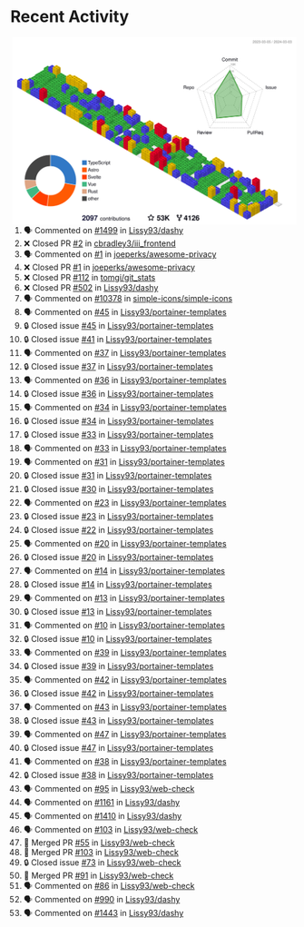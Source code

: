 # Recent Activity

<!-- Summary card -->
<a href="https://github.com/Lissy93/Lissy93/blob/master/METRICS.md">
  <img
    align="right"
    width="500"
    alt="Profile data, generated with yoshi389111/github-profile-3d-contrib"
    src="https://raw.githubusercontent.com/Lissy93/Lissy93/master/profile-3d-contrib/profile-gitblock.svg"
  />
</a>

<!--START_SECTION:activity-->
1. 🗣 Commented on [#1499](https://github.com/Lissy93/dashy/issues/1499) in [Lissy93/dashy](https://github.com/Lissy93/dashy)
2. ❌ Closed PR [#2](https://github.com/cbradley3/iii_frontend/pull/2) in [cbradley3/iii_frontend](https://github.com/cbradley3/iii_frontend)
3. 🗣 Commented on [#1](https://github.com/joeperks/awesome-privacy/issues/1) in [joeperks/awesome-privacy](https://github.com/joeperks/awesome-privacy)
4. ❌ Closed PR [#1](https://github.com/joeperks/awesome-privacy/pull/1) in [joeperks/awesome-privacy](https://github.com/joeperks/awesome-privacy)
5. ❌ Closed PR [#112](https://github.com/tomgi/git_stats/pull/112) in [tomgi/git_stats](https://github.com/tomgi/git_stats)
6. ❌ Closed PR [#502](https://github.com/Lissy93/dashy/pull/502) in [Lissy93/dashy](https://github.com/Lissy93/dashy)
7. 🗣 Commented on [#10378](https://github.com/simple-icons/simple-icons/issues/10378) in [simple-icons/simple-icons](https://github.com/simple-icons/simple-icons)
8. 🗣 Commented on [#45](https://github.com/Lissy93/portainer-templates/issues/45) in [Lissy93/portainer-templates](https://github.com/Lissy93/portainer-templates)
9. 🔒 Closed issue [#45](https://github.com/Lissy93/portainer-templates/issues/45) in [Lissy93/portainer-templates](https://github.com/Lissy93/portainer-templates)
10. 🔒 Closed issue [#41](https://github.com/Lissy93/portainer-templates/issues/41) in [Lissy93/portainer-templates](https://github.com/Lissy93/portainer-templates)
11. 🗣 Commented on [#37](https://github.com/Lissy93/portainer-templates/issues/37) in [Lissy93/portainer-templates](https://github.com/Lissy93/portainer-templates)
12. 🔒 Closed issue [#37](https://github.com/Lissy93/portainer-templates/issues/37) in [Lissy93/portainer-templates](https://github.com/Lissy93/portainer-templates)
13. 🗣 Commented on [#36](https://github.com/Lissy93/portainer-templates/issues/36) in [Lissy93/portainer-templates](https://github.com/Lissy93/portainer-templates)
14. 🔒 Closed issue [#36](https://github.com/Lissy93/portainer-templates/issues/36) in [Lissy93/portainer-templates](https://github.com/Lissy93/portainer-templates)
15. 🗣 Commented on [#34](https://github.com/Lissy93/portainer-templates/issues/34) in [Lissy93/portainer-templates](https://github.com/Lissy93/portainer-templates)
16. 🔒 Closed issue [#34](https://github.com/Lissy93/portainer-templates/issues/34) in [Lissy93/portainer-templates](https://github.com/Lissy93/portainer-templates)
17. 🔒 Closed issue [#33](https://github.com/Lissy93/portainer-templates/issues/33) in [Lissy93/portainer-templates](https://github.com/Lissy93/portainer-templates)
18. 🗣 Commented on [#33](https://github.com/Lissy93/portainer-templates/issues/33) in [Lissy93/portainer-templates](https://github.com/Lissy93/portainer-templates)
19. 🗣 Commented on [#31](https://github.com/Lissy93/portainer-templates/issues/31) in [Lissy93/portainer-templates](https://github.com/Lissy93/portainer-templates)
20. 🔒 Closed issue [#31](https://github.com/Lissy93/portainer-templates/issues/31) in [Lissy93/portainer-templates](https://github.com/Lissy93/portainer-templates)
21. 🔒 Closed issue [#30](https://github.com/Lissy93/portainer-templates/issues/30) in [Lissy93/portainer-templates](https://github.com/Lissy93/portainer-templates)
22. 🗣 Commented on [#23](https://github.com/Lissy93/portainer-templates/issues/23) in [Lissy93/portainer-templates](https://github.com/Lissy93/portainer-templates)
23. 🔒 Closed issue [#23](https://github.com/Lissy93/portainer-templates/issues/23) in [Lissy93/portainer-templates](https://github.com/Lissy93/portainer-templates)
24. 🔒 Closed issue [#22](https://github.com/Lissy93/portainer-templates/issues/22) in [Lissy93/portainer-templates](https://github.com/Lissy93/portainer-templates)
25. 🗣 Commented on [#20](https://github.com/Lissy93/portainer-templates/issues/20) in [Lissy93/portainer-templates](https://github.com/Lissy93/portainer-templates)
26. 🔒 Closed issue [#20](https://github.com/Lissy93/portainer-templates/issues/20) in [Lissy93/portainer-templates](https://github.com/Lissy93/portainer-templates)
27. 🗣 Commented on [#14](https://github.com/Lissy93/portainer-templates/issues/14) in [Lissy93/portainer-templates](https://github.com/Lissy93/portainer-templates)
28. 🔒 Closed issue [#14](https://github.com/Lissy93/portainer-templates/issues/14) in [Lissy93/portainer-templates](https://github.com/Lissy93/portainer-templates)
29. 🗣 Commented on [#13](https://github.com/Lissy93/portainer-templates/issues/13) in [Lissy93/portainer-templates](https://github.com/Lissy93/portainer-templates)
30. 🔒 Closed issue [#13](https://github.com/Lissy93/portainer-templates/issues/13) in [Lissy93/portainer-templates](https://github.com/Lissy93/portainer-templates)
31. 🗣 Commented on [#10](https://github.com/Lissy93/portainer-templates/issues/10) in [Lissy93/portainer-templates](https://github.com/Lissy93/portainer-templates)
32. 🔒 Closed issue [#10](https://github.com/Lissy93/portainer-templates/issues/10) in [Lissy93/portainer-templates](https://github.com/Lissy93/portainer-templates)
33. 🗣 Commented on [#39](https://github.com/Lissy93/portainer-templates/issues/39) in [Lissy93/portainer-templates](https://github.com/Lissy93/portainer-templates)
34. 🔒 Closed issue [#39](https://github.com/Lissy93/portainer-templates/issues/39) in [Lissy93/portainer-templates](https://github.com/Lissy93/portainer-templates)
35. 🗣 Commented on [#42](https://github.com/Lissy93/portainer-templates/issues/42) in [Lissy93/portainer-templates](https://github.com/Lissy93/portainer-templates)
36. 🔒 Closed issue [#42](https://github.com/Lissy93/portainer-templates/issues/42) in [Lissy93/portainer-templates](https://github.com/Lissy93/portainer-templates)
37. 🗣 Commented on [#43](https://github.com/Lissy93/portainer-templates/issues/43) in [Lissy93/portainer-templates](https://github.com/Lissy93/portainer-templates)
38. 🔒 Closed issue [#43](https://github.com/Lissy93/portainer-templates/issues/43) in [Lissy93/portainer-templates](https://github.com/Lissy93/portainer-templates)
39. 🗣 Commented on [#47](https://github.com/Lissy93/portainer-templates/issues/47) in [Lissy93/portainer-templates](https://github.com/Lissy93/portainer-templates)
40. 🔒 Closed issue [#47](https://github.com/Lissy93/portainer-templates/issues/47) in [Lissy93/portainer-templates](https://github.com/Lissy93/portainer-templates)
41. 🗣 Commented on [#38](https://github.com/Lissy93/portainer-templates/issues/38) in [Lissy93/portainer-templates](https://github.com/Lissy93/portainer-templates)
42. 🔒 Closed issue [#38](https://github.com/Lissy93/portainer-templates/issues/38) in [Lissy93/portainer-templates](https://github.com/Lissy93/portainer-templates)
43. 🗣 Commented on [#95](https://github.com/Lissy93/web-check/issues/95) in [Lissy93/web-check](https://github.com/Lissy93/web-check)
44. 🗣 Commented on [#1161](https://github.com/Lissy93/dashy/issues/1161) in [Lissy93/dashy](https://github.com/Lissy93/dashy)
45. 🗣 Commented on [#1410](https://github.com/Lissy93/dashy/issues/1410) in [Lissy93/dashy](https://github.com/Lissy93/dashy)
46. 🗣 Commented on [#103](https://github.com/Lissy93/web-check/issues/103) in [Lissy93/web-check](https://github.com/Lissy93/web-check)
47. 🎉 Merged PR [#55](https://github.com/Lissy93/web-check/pull/55) in [Lissy93/web-check](https://github.com/Lissy93/web-check)
48. 🎉 Merged PR [#103](https://github.com/Lissy93/web-check/pull/103) in [Lissy93/web-check](https://github.com/Lissy93/web-check)
49. 🔒 Closed issue [#73](https://github.com/Lissy93/web-check/issues/73) in [Lissy93/web-check](https://github.com/Lissy93/web-check)
50. 🎉 Merged PR [#91](https://github.com/Lissy93/web-check/pull/91) in [Lissy93/web-check](https://github.com/Lissy93/web-check)
51. 🗣 Commented on [#86](https://github.com/Lissy93/web-check/issues/86) in [Lissy93/web-check](https://github.com/Lissy93/web-check)
52. 🗣 Commented on [#990](https://github.com/Lissy93/dashy/issues/990) in [Lissy93/dashy](https://github.com/Lissy93/dashy)
53. 🗣 Commented on [#1443](https://github.com/Lissy93/dashy/issues/1443) in [Lissy93/dashy](https://github.com/Lissy93/dashy)
<!--END_SECTION:activity-->
